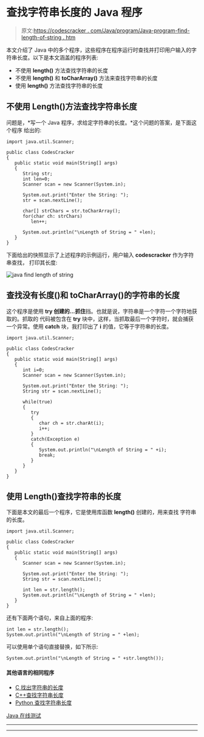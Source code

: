 # 查找字符串长度的 Java 程序

> 原文:[https://codescracker . com/Java/program/Java-program-find-length-of-string . htm](https://codescracker.com/java/program/java-program-find-length-of-string.htm)

本文介绍了 Java 中的多个程序，这些程序在程序运行时查找并打印用户输入的字符串长度。以下是本文涵盖的程序列表:

*   不使用 **length()** 方法查找字符串的长度
*   不使用 **length()** 和 **toCharArray()** 方法来查找字符串的长度
*   使用 **length()** 方法查找字符串的长度

## 不使用 Length()方法查找字符串长度

问题是，*写一个 Java 程序，求给定字符串的长度。*这个问题的答案，是下面这个程序 给出的:

```
import java.util.Scanner;

public class CodesCracker
{
   public static void main(String[] args)
   {
      String str;
      int len=0;
      Scanner scan = new Scanner(System.in);

      System.out.print("Enter the String: ");
      str = scan.nextLine();

      char[] strChars = str.toCharArray();
      for(char ch: strChars)
         len++;

      System.out.println("\nLength of String = " +len);
   }
}
```

下面给出的快照显示了上述程序的示例运行，用户输入 **codescracker** 作为字符串查找， 打印其长度:

![java find length of string](../Images/a859884e9a48128ff19c80c58deb9020.png)

## 查找没有长度()和 toCharArray()的字符串的长度

这个程序是使用 **try 创建的...抓住**挡。也就是说，字符串是一个字符一个字符地获取的。抓取的 代码被包含在 **try** 块中，这样，当抓取最后一个字符时，就会捕获一个异常。使用 **catch** 块，我打印出了 **i** 的值，它等于字符串的长度。

```
import java.util.Scanner;

public class CodesCracker
{
   public static void main(String[] args)
   {
      int i=0;
      Scanner scan = new Scanner(System.in);

      System.out.print("Enter the String: ");
      String str = scan.nextLine();

      while(true)
      {
         try
         {
            char ch = str.charAt(i);
            i++;
         }
         catch(Exception e)
         {
            System.out.println("\nLength of String = " +i);
            break;
         }
      }
   }
}
```

## 使用 Length()查找字符串的长度

下面是本文的最后一个程序，它是使用库函数 **length()** 创建的，用来查找 字符串的长度。

```
import java.util.Scanner;

public class CodesCracker
{
   public static void main(String[] args)
   {
      Scanner scan = new Scanner(System.in);

      System.out.print("Enter the String: ");
      String str = scan.nextLine();

      int len = str.length();
      System.out.println("\nLength of String = " +len);
   }
}
```

还有下面两个语句，来自上面的程序:

```
int len = str.length();
System.out.println("\nLength of String = " +len);
```

可以使用单个语句直接替换，如下所示:

```
System.out.println("\nLength of String = " +str.length());
```

#### 其他语言的相同程序

*   [C 找出字符串的长度](/c/program/c-program-find-length-of-string.htm)
*   [C++查找字符串长度](/cpp/program/cpp-program-find-length-of-string.htm)
*   [Python 查找字符串长度](/python/program/python-program-find-length-of-string.htm)

[Java 在线测试](/exam/showtest.php?subid=1)

* * *

* * *
